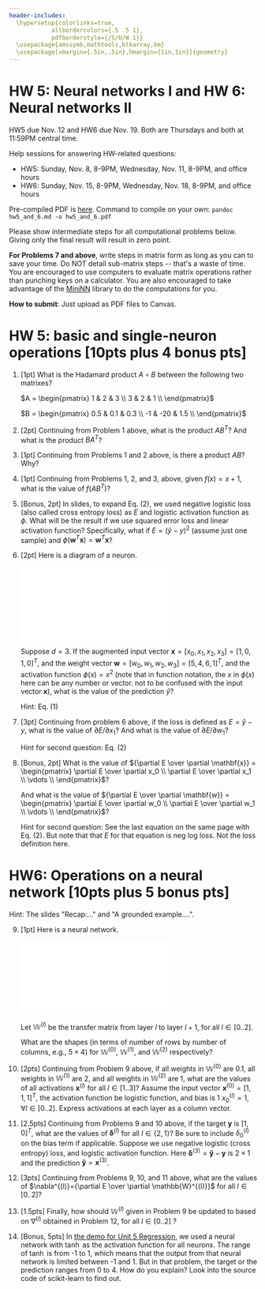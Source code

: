 ```yaml
---
header-includes:
  \hypersetup{colorlinks=true,
            allbordercolors={.5 .5 1},
            pdfborderstyle={/S/U/W 1}}
  \usepackage{amssymb,mathtools,blkarray,bm}
  \usepackage[vmargin={.5in,.5in},hmargin={1in,1in}]{geometry}
---
```


# HW 5: Neural networks I and HW 6: Neural networks II

HW5 due Nov. 12 and HW6 due Nov. 19. Both are Thursdays and both at 11:59PM central time. 

Help sessions for answering HW-related questions:

* HW5: Sunday, Nov. 8, 8-9PM, Wednesday, Nov. 11, 8-9PM, and office hours
* HW6: Sunday, Nov. 15, 8-9PM, Wednesday, Nov. 18, 8-9PM, and office hours

Pre-compiled PDF is [here](https://www.dropbox.com/s/ziub9g1d5sjws4l/hw6.pdf). Command to compile on your own: `pandoc hw5_and_6.md -o hw5_and_6.pdf`

Please show intermediate steps for all computational problems below. Giving only the final result will result in zero point. 

**For Problems 7 and above**, write steps in matrix form as long as you can to save your time. Do NOT detail sub-matrix steps -- that's a waste of time. You are encouraged to use computers to evaluate matrix operations rather than punching keys on a calculator. You are also encouraged to take advantage of the [MiniNN](https://github.com/forrestbao/MLClass/blob/master/6_Neural_Networks/MiniNN.py) library to do the computations for you. 

**How to submit**: Just upload as PDF files to Canvas. 

# HW 5: basic and single-neuron operations [10pts plus 4 bonus pts]

1. [1pt] What is the Hadamard product $A\circ B$ between the following two matrixes? 

    $A = \begin{pmatrix}
    1 & 2 & 3 \\
    3 & 2 & 1 \\
    \end{pmatrix}$


    $B = \begin{pmatrix}
    0.5 & 0.1 & 0.3 \\
    -1 & -20 & 1.5 \\
    \end{pmatrix}$

2. [2pt] Continuing from Problem 1 above, what is the product $AB^T$? And what is the product $BA^T$?

3. [1pt] Continuing from Problems 1 and 2 above, is there a product $AB$? Why? 

4. [1pt] Continuing from Problems 1, 2, and 3, above, given $f(x)=x+1$, what is the value of $f(AB^T)$? 

5. [Bonus, 2pt] In slides, to expand Eq. (2), we used negative logistic loss (also called cross entropy loss) as $E$ and logistic activation function as $\phi$. What will be the result if we use squared error loss and linear activation function? Specifically, what if $E=(\hat{y}-y)^2$ (assume just one sample) and $\phi(\mathbf{w}^T\mathbf{x})=\mathbf{w}^T\mathbf{x}$? 

6. [2pt] Here is a diagram of a neuron. 

    ![](figs/one_neuron_2.pdf)

    Suppose $d=3$. If the augmented input vector $\mathbf{x}=[x_0, x_1, x_2, x_3]=[1, 0, 1, 0]^T$, and the weight vector $\mathbf{w}=[w_0, w_1, w_2, w_3]=[5, 4, 6, 1]^T$, and the activation function $\phi(x)=x^2$ (note that in function notation, the $x$ in $\phi(x)$ here can be any number or vector. not to be confused with the input vector $\mathbf{x}$), what is the value of the prediction $\hat{y}$? 

    Hint: Eq. (1)

7. [3pt] Continuing from problem 6 above, if the loss is defined  as $E=\hat{y}-y$, what is the value of $\partial E / \partial x_1$? And what is the value of $\partial E / \partial w_1$?

    Hint for second question: Eq. (2)

8. [Bonus, 2pt] What is the value of 
   ${\partial E \over \partial \mathbf{x}} = 
   \begin{pmatrix}
   \partial E \over \partial  x_0 \\
   \partial E \over \partial  x_1 \\
   \vdots \\
   \end{pmatrix}$?

   And what is the value of 
   ${\partial E \over \partial \mathbf{w}} = 
   \begin{pmatrix}
   \partial E \over \partial  w_0 \\
   \partial E \over \partial  w_1 \\
   \vdots \\
   \end{pmatrix}$? 

   Hint for second question: See the last equation on the same page with Eq. (2). But note that that $E$ for that equation is neg log loss. Not the loss definition here. 

# HW6: Operations on a neural network [10pts plus 5 bonus pts]

Hint: The slides "Recap:..." and "A grounded example....". 

9. [1pt] Here is a neural network. 

   ![](figs/two_hidden_layers_hw.pdf)

   Let $\mathbb{W}^{(l)}$ be the transfer matrix from layer $l$ to layer $l+1$, for all $l\in[0..2]$. 

   What are the shapes (in terms of number of rows by number of columns, e.g., $5\times 4$) for  $\mathbb{W}^{(0)}$,  $\mathbb{W}^{(1)}$, and $\mathbb{W}^{(2)}$ respectively? 

10. [2pts] Continuing from Problem 9 above, 
   if all weights in $\mathbb{W}^{(0)}$ are 0.1, all weights in $\mathbb{W}^{(1)}$ are 2, and all weights in $\mathbb{W}^{(2)}$ are 1, what are the values of all activations $\mathbf{x}^{(l)}$ for all $l\in [1..3]$? Assume the input vector $\mathbf{x}^{(0)}=[1,1,1]^T$, the activation function be logistic function, and bias is 1 $x_0^{(l)}=1, \forall l\in[0..2]$. Express activations at each layer as a column vector. 

11. [2.5pts] Continuing from Problems 9 and 10 above, if the target $\mathbf{y}$ is $[1, 0]^T$, what are  the values of  $\bm{\delta}^{(l)}$ for all $l\in \{2, 1\}$? Be sure to include $\delta_{0}^{(l)}$ on the bias term if applicable. Suppose we use negative logistic (cross entropy) loss, and logistic activation function. Here $\bm{\delta}^{(3)} = \mathbf{\hat{y}} - \mathbf{y}$ is  $2\times1$ and the prediction $\mathbf{\hat{y}}=\mathbf{x}^{(3)}$. 
   
12. [3pts] Continuing from Problems 9, 10, and 11 above, what are the values of $\nabla^{(l)}={\partial E \over \partial \mathbb{W}^{(l)}}$ for all $l\in[0..2]$?

13. [1.5pts] Finally, how should $\mathbb{W}^{(l)}$ given in Problem 9 be updated to based on $\nabla^{(l)}$ obtained in Problem 12, for all $l\in[0..2]$ ?

14. [Bonus, 5pts] In [the demo for Unit 5 Regression](https://github.com/forrestbao/MLClass/blob/master/5_Repgression/5_repgression.ipynb), we used a neural network with $\tanh$ as the activation function for all neurons. The range of $\tanh$ is from -1 to 1, which means that the output from that neural network is limited between -1 and 1.  But in that problem, the target or the prediction ranges from 0 to 4. How do you explain? Look into the source code of scikit-learn to find out. 